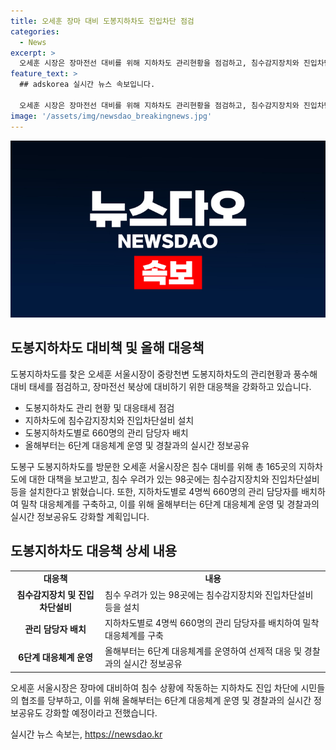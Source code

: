 ```yaml
---
title: 오세훈 장마 대비 도봉지하차도 진입차단 점검
categories:
  - News
excerpt: >
  오세훈 시장은 장마전선 대비를 위해 지하차도 관리현황을 점검하고, 침수감지장치와 진입차단설비를 설치하며, 6단계 대응체계를 가동하기로 했다. 또한 경찰과의 실시간 정보공유와 차도별 4명씩의 담당자 지정, 비상 대피시설 갖추기 등의 안전대책을 구축했으며, 재난안전대책본부를 가동하여 선제적 대응을 강화할 예정이다. 시민들에게는 침수 상황에 대비하여 안전을 위해 협조를 요청하고 있다.
feature_text: >
  ## adskorea 실시간 뉴스 속보입니다.

  오세훈 시장은 장마전선 대비를 위해 지하차도 관리현황을 점검하고, 침수감지장치와 진입차단설비를 설치하며, 6단계 대응체계를 가동하기로 했다. 또한 경찰과의 실시간 정보공유와 차도별 4명씩의 담당자 지정, 비상 대피시설 갖추기 등의 안전대책을 구축했으며, 재난안전대책본부를 가동하여 선제적 대응을 강화할 예정이다. 시민들에게는 침수 상황에 대비하여 안전을 위해 협조를 요청하고 있다.
image: '/assets/img/newsdao_breakingnews.jpg'
---
```


<p><img src="/assets/img/newsdao_breakingnews.jpg" alt="adskorea 속보" /></p>

<h2 data-ke-size="size26">도봉지하차도 대비책 및 올해 대응책</h2>

<p>도봉지하차도를 찾은 오세훈 서울시장이 중랑천변 도봉지하차도의 관리현황과 풍수해 대비 태세를 점검하고, 장마전선 북상에 대비하기 위한 대응책을 강화하고 있습니다.</p>

<ul>
  <li>도봉지하차도 관리 현황 및 대응태세 점검</li>
  <li>지하차도에 침수감지장치와 진입차단설비 설치</li>
  <li>도봉지하차도별로 660명의 관리 담당자 배치</li>
  <li>올해부터는 6단계 대응체계 운영 및 경찰과의 실시간 정보공유</li>
</ul>

<p data-ke-size="size16">도봉구 도봉지하차도를 방문한 오세훈 서울시장은 침수 대비를 위해 총 165곳의 지하차도에 대한 대책을 보고받고, 침수 우려가 있는 98곳에는 침수감지장치와 진입차단설비 등을 설치한다고 밝혔습니다. 또한, 지하차도별로 4명씩 660명의 관리 담당자를 배치하여 밀착 대응체계를 구축하고, 이를 위해 올해부터는 6단계 대응체계 운영 및 경찰과의 실시간 정보공유도 강화할 계획입니다.</p>

<h2 data-ke-size="size26">도봉지하차도 대응책 상세 내용</h2>

<table>
  <tr>
    <td style="text-align: center; height: 17px;"><b>대응책</b></td>
    <td style="text-align: center; height: 17px;"><b>내용</b></td>
  </tr>
  <tr>
    <td style="text-align: center; height: 17px;"><b>침수감지장치 및 진입차단설비</b></td>
    <td>침수 우려가 있는 98곳에는 침수감지장치와 진입차단설비 등을 설치</td>
  </tr>
  <tr>
    <td style="text-align: center; height: 17px;"><b>관리 담당자 배치</b></td>
    <td>지하차도별로 4명씩 660명의 관리 담당자를 배치하여 밀착 대응체계를 구축</td>
  </tr>
  <tr>
    <td style="text-align: center; height: 17px;"><b>6단계 대응체계 운영</b></td>
    <td>올해부터는 6단계 대응체계를 운영하여 선제적 대응 및 경찰과의 실시간 정보공유</td>
  </tr>
</table>

<p data-ke-size="size16">오세훈 서울시장은 장마에 대비하여 침수 상황에 작동하는 지하차도 진입 차단에 시민들의 협조를 당부하고, 이를 위해 올해부터는 6단계 대응체계 운영 및 경찰과의 실시간 정보공유도 강화할 예정이라고 전했습니다.</p>
실시간 뉴스 속보는, <a href="https://newsdao.kr" rel="dofollow">https://newsdao.kr</a>


